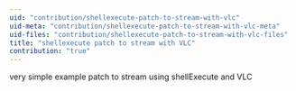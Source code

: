 ```yaml
---
uid: "contribution/shellexecute-patch-to-stream-with-vlc"
uid-meta: "contribution/shellexecute-patch-to-stream-with-vlc-meta"
uid-files: "contribution/shellexecute-patch-to-stream-with-vlc-files"
title: "shellexecute patch to stream with VLC"
contribution: "true"
---
```


very simple example patch to stream using shellExecute and VLC